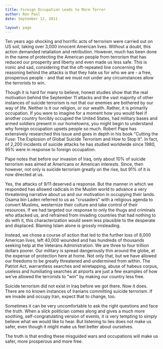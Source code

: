 ```yaml
---
title: Foreign Occupation Leads to More Terror
author: Ron Paul
date: September 12, 2011

layout: page
---
```


Ten years ago shocking and horrific acts of terrorism were carried out
on US soil, taking over 3,000 innocent American lives. Without a doubt,
this action demanded retaliation and retribution. However, much has
been done in the name of protecting the American people from terrorism
that has reduced our prosperity and liberty and even made us less safe.
This is ironic and sad, considering that the oft-repeated line
concerning the reasoning behind the attacks is that they hate us for
who we are - a free, prosperous people - and that we must not under any
circumstances allow the terrorists to win.

Though it is hard for many to believe, honest studies show that the
real motivation behind the September 11 attacks and the vast majority
of other instances of suicide terrorism is not that our enemies are
bothered by our way of life. Neither is it our religion, or our wealth.
Rather, it is primarily occupation. If you were to imagine for a moment
how you would feel if another country forcibly occupied the United
States, had military bases and armed soldiers present in our hometowns,
you might begin to understand why foreign occupation upsets people so
much. Robert Pape has extensively researched this issue and goes in
depth in his book "Cutting the Fuse: The Explosion of Global Suicide
Terrorism and How to Stop It". In fact, of 2,200 incidents of suicide
attacks he has studied worldwide since 1980, 95% were in response to
foreign occupation.

Pape notes that before our invasion of Iraq, only about 10% of suicide
terrorism was aimed at Americans or American interests. Since, then
however, not only is suicide terrorism greatly on the rise, but 91% of
it is now directed at us.

Yes, the attacks of 9/11 deserved a response. But the manner in which
we responded has allowed radicals in the Muslim world to advance a very
threatening narrative about us and our motivation in occupying their
lands. Osama bin Laden referred to us as "crusaders" with a religious
agenda to convert Muslims, westernize their culture and take control of
their resources. If we had targeted our response to only the thugs and
criminals who attacked us, and refrained from invading countries that
had nothing to do with it, this characterization would seem less
plausible to the desperate and displaced. Blaming Islam alone is
grossly misleading.

Instead, we chose a course of action that led to the further loss of
8,000 American lives, left 40,000 wounded and has hundreds of thousands
seeking help at the Veterans Administration. We are three to four
trillion dollars poorer. Our military is spread dangerously thin around
the globe, at the expense of protection here at home. Not only that,
but we have allowed our freedoms to be greatly threatened and
undermined from within. The Patriot Act, warrantless searches and
wiretapping, abuse of habeus corpus, useless and humiliating searches
at airports are just a few examples of how we've allowed the terrorists
to "win" by making our country less free.

Suicide terrorism did not exist in Iraq before we got there. Now it
does. There are no known instances of Iranians committing suicide
terrorism. If we invade and occupy Iran, expect that to change, too.

Sometimes it can be very uncomfortable to ask the right questions and
face the truth. When a slick politician comes along and gives a much
more soothing, self-congratulating version of events, it is very
tempting to simply believe what we would like to hear. But listening to
lies does not make us safer, even though it might make us feel better
about ourselves.

The truth is that ending these misguided wars and occupations will make
us safer, more prosperous and more free.
